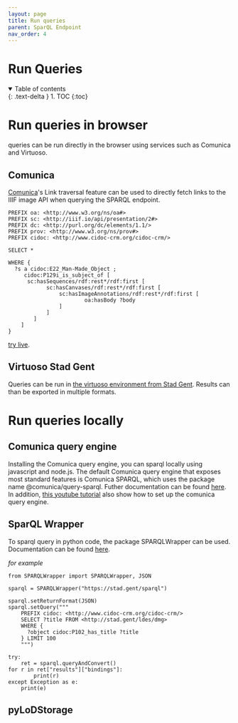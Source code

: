 ```yaml
---
layout: page
title: Run queries
parent: SparQL Endpoint
nav_order: 4
---
```


# Run Queries

<details open markdown="block">
  <summary>
    Table of contents
  </summary>
  {: .text-delta }
1. TOC
{:toc}
</details>

# Run queries in browser

queries can be run directly in the browser using services such as Comunica and Virtuoso. 

## Comunica

[Comunica](https://comunica.dev/)'s Link traversal feature can be used to directly fetch links to the IIIF image API when querying the SPARQL endpoint. 

```
PREFIX oa: <http://www.w3.org/ns/oa#>
PREFIX sc: <http://iiif.io/api/presentation/2#>
PREFIX dc: <http://purl.org/dc/elements/1.1/>
PREFIX prov: <http://www.w3.org/ns/prov#>
PREFIX cidoc: <http://www.cidoc-crm.org/cidoc-crm/>

SELECT *

WHERE {
  ?s a cidoc:E22_Man-Made_Object ;
     cidoc:P129i_is_subject_of [
      sc:hasSequences/rdf:rest*/rdf:first [
    		sc:hasCanvases/rdf:rest*/rdf:first [
          		sc:hasImageAnnotations/rdf:rest*/rdf:first [
            			oa:hasBody ?body
        		]
      		]
    	]
  	]
}
```

[try live](https://comunica.github.io/comunica-feature-link-traversal-web-clients/builds/follow-match-query/#datasources=https%3A%2F%2Fapidg.gent.be%2Fopendata%2Fadlib2eventstream%2Fv1%2Fdmg%2Fobjecten%3FgeneratedAtTime%3D2022-08-25T00%3A00%3A33.474Z&query=PREFIX%20oa%3A%20%3Chttp%3A%2F%2Fwww.w3.org%2Fns%2Foa%23%3E%0APREFIX%20sc%3A%20%3Chttp%3A%2F%2Fiiif.io%2Fapi%2Fpresentation%2F2%23%3E%0APREFIX%20dc%3A%20%3Chttp%3A%2F%2Fpurl.org%2Fdc%2Felements%2F1.1%2F%3E%0APREFIX%20prov%3A%20%3Chttp%3A%2F%2Fwww.w3.org%2Fns%2Fprov%23%3E%0APREFIX%20cidoc%3A%20%3Chttp%3A%2F%2Fwww.cidoc-crm.org%2Fcidoc-crm%2F%3E%0A%0ASELECT%20*%0A%0AWHERE%20%7B%0A%20%20%3Fs%20a%20cidoc%3AE22_Man-Made_Object%20%3B%0A%20%20%20%20%20cidoc%3AP129i_is_subject_of%20%5B%0A%20%20%20%20%20%20sc%3AhasSequences%2Frdf%3Arest*%2Frdf%3Afirst%20%5B%0A%20%20%20%20%09%09sc%3AhasCanvases%2Frdf%3Arest*%2Frdf%3Afirst%20%5B%0A%20%20%20%20%20%20%20%20%20%20%09%09sc%3AhasImageAnnotations%2Frdf%3Arest*%2Frdf%3Afirst%20%5B%0A%20%20%20%20%20%20%20%20%20%20%20%20%09%09%09oa%3AhasBody%20%3Fbody%0A%20%20%20%20%20%20%20%20%09%09%5D%0A%20%20%20%20%20%20%09%09%5D%0A%20%20%20%20%09%5D%0A%20%20%09%5D%0A%7D).

## Virtuoso Stad Gent

Queries can be run in [the virtuoso environment from Stad Gent](https://stad.gent/sparql). Results can than be exported in multiple formats.

# Run queries locally

## Comunica query engine

Installing the Comunica query engine, you can sparql locally using javascript and node.js. The default Comunica query engine that exposes most standard features is Comunica SPARQL, which uses the package name @comunica/query-sparql. Futher documentation can be found [here](https://comunica.dev/docs/query/getting_started/query_cli/). In addition, [this youtube tutorial](https://www.youtube.com/watch?v=ydpdziVNw1k) also show how to set up the comunica query engine.

## SparQL Wrapper

To sparql query in python code, the package SPARQLWrapper can be used. Documentation can be found [here](https://sparqlwrapper.readthedocs.io/en/latest/main.html). 

*for example*

```
from SPARQLWrapper import SPARQLWrapper, JSON

sparql = SPARQLWrapper("https://stad.gent/sparql")

sparql.setReturnFormat(JSON)
sparql.setQuery("""
    PREFIX cidoc: <http://www.cidoc-crm.org/cidoc-crm/>    
    SELECT ?title FROM <http://stad.gent/ldes/dmg>     
    WHERE { 
      ?object cidoc:P102_has_title ?title
    } LIMIT 100
    """)

try:
    ret = sparql.queryAndConvert()
for r in ret["results"]["bindings"]:
        print(r)
except Exception as e:
    print(e)
```

## pyLoDStorage

